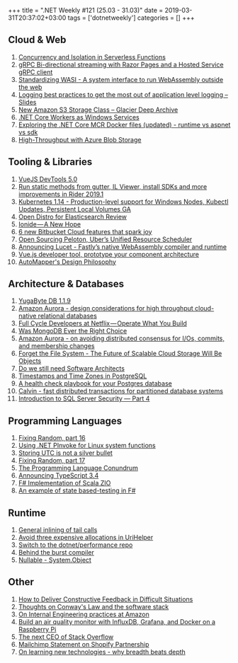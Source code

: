 +++
title = ".NET Weekly #121 (25.03 - 31.03)"
date = 2019-03-31T20:37:02+03:00
tags = ['dotnetweekly']
categories = []
+++

## Cloud & Web

1. [Concurrency and Isolation in Serverless Functions](https://blog.binaris.com/concurrency-and-isolation-in-serverless-functions/)
1. [gRPC Bi-directional streaming with Razor Pages and a Hosted Service gRPC client](https://damienbod.com/2019/03/25/grpc-bi-directional-streaming-with-razor-pages-and-a-hosted-service-grpc-client/)
1. [Standardizing WASI - A system interface to run WebAssembly outside the web](https://hacks.mozilla.org/2019/03/standardizing-wasi-a-webassembly-system-interface/)
1. [Logging best practices to get the most out of application level logging – Slides](https://geshan.com.np/blog/2019/03/follow-these-logging-best-practices-to-get-the-most-out-of-application-level-logging-slides/)
1. [New Amazon S3 Storage Class – Glacier Deep Archive](https://aws.amazon.com/blogs/aws/new-amazon-s3-storage-class-glacier-deep-archive/)
1. [.NET Core Workers as Windows Services](https://devblogs.microsoft.com/aspnet/net-core-workers-as-windows-services/)
1. [Exploring the .NET Core MCR Docker files (updated) - runtime vs aspnet vs sdk](https://andrewlock.net/exploring-the-net-core-mcr-docker-files-runtime-vs-aspnet-vs-sdk/)
1. [High-Throughput with Azure Blob Storage](https://azure.microsoft.com/en-us/blog/high-throughput-with-azure-blob-storage/)

<!--more-->

## Tooling & Libraries

1. [VueJS DevTools 5.0](https://github.com/vuejs/vue-devtools/releases/tag/v5.0.0)
1. [Run static methods from gutter, IL Viewer, install SDKs and more improvements in Rider 2019.1](https://blog.jetbrains.com/dotnet/2019/03/26/run-static-methods-gutter-il-viewer-install-sdks-improvements-rider-2019-1/)
1. [Kubernetes 1.14 - Production-level support for Windows Nodes, Kubectl Updates, Persistent Local Volumes GA](https://kubernetes.io/blog/2019/03/25/kubernetes-1-14-release-announcement/)
1. [Open Distro for Elasticsearch Review](https://sematext.com/blog/open-distro-elasticsearch-review/)
1. [Ionide — A New Hope](https://medium.com/lambda-factory/ionide-a-new-hope-a8b5ccac33ac)
1. [6 new Bitbucket Cloud features that spark joy](https://bitbucket.org/blog/6-new-bitbucket-cloud-features-that-spark-joy)
1. [Open Sourcing Peloton, Uber’s Unified Resource Scheduler](https://eng.uber.com/open-sourcing-peloton/)
1. [Announcing Lucet - Fastly’s native WebAssembly compiler and runtime](https://www.fastly.com/blog/announcing-lucet-fastly-native-webassembly-compiler-runtime)
1. [Vue.js developer tool, prototype your component architecture](https://prevue.io/)
1. [AutoMapper's Design Philosophy](https://jimmybogard.com/automappers-design-philosophy/)

## Architecture & Databases

1. [YugaByte DB 1.1.9](https://jepsen.io/analyses/yugabyte-db-1.1.9)
1. [Amazon Aurora - design considerations for high throughput cloud-native relational databases](https://blog.acolyer.org/2019/03/25/amazon-aurora-design-considerations-for-high-throughput-cloud-native-relational-databases/)
1. [Full Cycle Developers at Netflix — Operate What You Build](https://medium.com/netflix-techblog/full-cycle-developers-at-netflix-a08c31f83249)
1. [Was MongoDB Ever the Right Choice](https://www.simplethread.com/was-mongodb-ever-the-right-choice/)
1. [Amazon Aurora - on avoiding distributed consensus for I/Os, commits, and membership changes](https://blog.acolyer.org/2019/03/27/amazon-aurora:-on-avoiding-distributed-consensus-for-i-os,-commits,-and-membership-changes/)
1. [Forget the File System - The Future of Scalable Cloud Storage Will Be Objects](https://thenewstack.io/forget-file-system-future-scalable-cloud-storage-will-objects/)
1. [Do we still need Software Architects](https://medium.com/code-smells/do-we-still-need-software-architects-8e2ef2e5a4b1)
1. [Timestamps and Time Zones in PostgreSQL](https://phili.pe/posts/timestamps-and-time-zones-in-postgresql/)
1. [A health check playbook for your Postgres database](https://www.citusdata.com/blog/2019/03/29/health-checks-for-your-postgres-database/)
1. [Calvin - fast distributed transactions for partitioned database systems](https://blog.acolyer.org/2019/03/29/calvin-fast-distributed-transactions-for-partitioned-database-systems/)
1. [Introduction to SQL Server Security — Part 4](https://www.red-gate.com/simple-talk/sysadmin/data-protection-and-privacy/introduction-to-sql-server-security-part-4/)

## Programming Languages

1. [Fixing Random, part 16](https://ericlippert.com/2019/03/25/fixing-random-part-16/)
1. [Using .NET PInvoke for Linux system functions](https://developers.redhat.com/blog/2019/03/25/using-net-pinvoke-for-linux-system-functions/)
1. [Storing UTC is not a silver bullet](https://codeblog.jonskeet.uk/2019/03/27/storing-utc-is-not-a-silver-bullet/)
1. [Fixing Random, part 17](https://ericlippert.com/2019/03/28/fixing-random-part-17/)
1. [The Programming Language Conundrum](http://evrl.com/programming/2019/03/28/the-language-conundrum.html)
1. [Announcing TypeScript 3.4](https://devblogs.microsoft.com/typescript/announcing-typescript-3-4/)
1. [F# Implementation of Scala ZIO](http://anthonylloyd.github.io/blog/2019/03/29/io)
1. [An example of state based-testing in F#](https://blog.ploeh.dk/2019/03/25/an-example-of-state-based-testing-in-f/)

## Runtime

1. [General inlining of tail calls](https://github.com/dotnet/coreclr/issues/23370)
1. [Avoid three expensive allocations in UriHelper](https://github.com/dotnet/corefx/pull/36056)
1. [Switch to the dotnet/performance repo](https://github.com/dotnet/corefx/pull/35781)
1. [Behind the burst compiler](https://xoofx.com/blog/2019/03/28/behind-the-burst-compiler/)
1. [Nullable - System.Object](https://github.com/dotnet/coreclr/pull/23466)

## Other

1. [How to Deliver Constructive Feedback in Difficult Situations](https://medium.dave-bailey.com/the-essential-guide-to-difficult-conversations-41f736e63ccf)
1. [Thoughts on Conway's Law and the software stack](https://blog.jessfraz.com/post/thoughts-on-conways-law-and-the-software-stack/)
1. [On Internal Engineering practices at Amazon](https://jatins.gitlab.io/me/amazon-internal-tools/)
1. [Build an air quality monitor with InfluxDB, Grafana, and Docker on a Raspberry Pi](https://www.balena.io/blog/build-an-environment-and-air-quality-monitor-with-raspberry-pi/)
1. [The next CEO of Stack Overflow](https://www.joelonsoftware.com/2019/03/28/the-next-ceo-of-stack-overflow/)
1. [Mailchimp Statement on Shopify Partnership](https://mailchimp.com/shopify-statement/)
1. [On learning new technologies - why breadth beats depth](https://codewithoutrules.com/2019/03/29/learn-new-technologies/)
